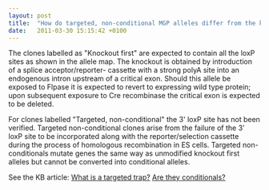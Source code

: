 ```yaml
---
layout: post
title:  "How do targeted, non-conditional MGP alleles differ from the knockout first conditional ready alleles?"
date:   2011-03-30 15:15:42 +0100
---
```


The clones labelled as "Knockout first" are expected to contain all the loxP sites as shown in the allele map. The knockout is obtained by introduction of a splice acceptor/reporter- cassette with a strong polyA site into an endogenous intron upstream of a critical exon. Should this allele be exposed to Flpase it is expected to revert to expressing wild type protein; upon subsequent exposure to Cre recombinase the critical exon is expected to be deleted.

For clones labelled "Targeted, non-conditional" the 3' loxP site has not been verified. Targeted non-conditional clones arise from the failure of the 3' loxP site to be incorporated along with the reporter/selection cassette during the process of homologous recombination in ES cells. Targeted non-conditionals mutate genes the same way as unmodified knockout first alleles but cannot be converted into conditional alleles.

See the KB article: [What is a targeted trap?][link-target-trap] [Are they conditionals?][link-conditional]

[link-target-trap]: /
[link-conditional]: /